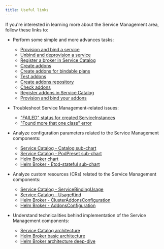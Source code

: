 ```yaml
---
title: Useful links
---
```


If you're interested in learning more about the Service Management area, follow these links to:

- Perform some simple and more advances tasks:
  - [Provision and bind a service](../../../03-tutorials/00-service-management/smgt-01-sc-provisioning.md)
  - [Unbind and deprovision a service](../../../03-tutorials/00-service-management/smgt-02-sc-deprovisioning.md)
  - [Register a broker in Service Catalog](../../../03-tutorials/00-service-management/smgt-01-hb-broker-registration.md)
  - [Create addons](../../../03-tutorials/00-service-management/smgt-11-hb-create-addons.md)
  - [Create addons for bindable plans](../../../03-tutorials/00-service-management/smgt-12-hb-bind-addons.md)
  - [Test addons](../../../03-tutorials/00-service-management/smgt-13-hb-test-addons.md)
  - [Create addons repository](../../../03-tutorials/00-service-management/smgt-14-hb-create-addons-repo.md)
  - [Check addons](../../../03-tutorials/00-service-management/smgt-15-hb-check-addons.md)
  - [Register addons in Service Catalog](../../../03-tutorials/00-service-management/smgt-16-hb-register-addons-sc.md)
  - [Provision and bind your addons](../../../03-tutorials/00-service-management/smgt-17-hb-provision-addons-sc.md)

- Troubleshoot Service Management-related issues:
  - ["FAILED" status for created ServiceInstances](../../../04-operation-guides/troubleshooting/smgt-01-instance-failed-status.md)
  - ["Found more that one class" error](../../../04-operation-guides/troubleshooting/smgt-02-id-conflict.md)

- Analyze configuration parameters related to the Service Management components:
  - [Service Catalog - Catalog sub-chart](../../../05-technical-reference/05-configuration-parameters/smgt-01-sc-catalog-subchart.md)
  - [Service Catalog - PodPreset sub-chart](../../../05-technical-reference/05-configuration-parameters/smgt-02-sc-podpreset-subchart.md)
  - [Helm Broker chart](../../../05-technical-reference/05-configuration-parameters/smgt-03-hb-chart.md)
  - [Helm Broker - Etcd-stateful sub-chart](../../../05-technical-reference/05-configuration-parameters/smgt-04-hb-etcd-subchart.md)

- Analyze custom resources (CRs) related to the Service Management components:
  - [Service Catalog - ServiceBindingUsage](../../../05-technical-reference/06-custom-resources/smgt-01-sc-sbu.md)
  - [Service Catalog - UsageKind](../../../05-technical-reference/06-custom-resources/smgt-02-sc-usage-kind.md)
  - [Helm Broker - ClusterAddonsConfiguration](../../../05-technical-reference/06-custom-resources/smgt-03-hb-clusteraddonsconfiguration.md)
  - [Helm Broker - AddonsConfiguration](../../../05-technical-reference/06-custom-resources/smgt-04-hb-addonsconfiguration.md)

- Understand technicalities behind implementation of the Service Management components:
  - [Service Catalog architecture](../../../05-technical-reference/03-architecture/smgt-01-sc.md)
  - [Helm Broker basic architecture](../../../05-technical-reference/03-architecture/smgt-10-hb.md)
  - [Helm Broker architecture deep-dive](../../../05-technical-reference/03-architecture/smgt-11-hb-deep-dive.md)
